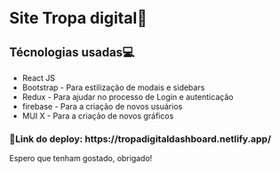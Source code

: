 <h1>Site Tropa digital🚀</h1>

<h2>Técnologias usadas💻</h2>

<ul>
  <li>
    React JS
  </li>

  
  <li>
    Bootstrap - Para estilização de modais e sidebars
  </li>

  
  <li>
      Redux - Para ajudar no processo de Login e autenticação
  </li>

  
  <li>
    firebase - Para a criação de novos usuários
  </li>

  
  <li>
    MUI X - Para a criação de novos gráficos
  </li>
</ul>

<h3>💾Link do deploy: https://tropadigitaldashboard.netlify.app/</h3>

<footer>
  <p>Espero que tenham gostado, obrigado!</p>
</footer>

